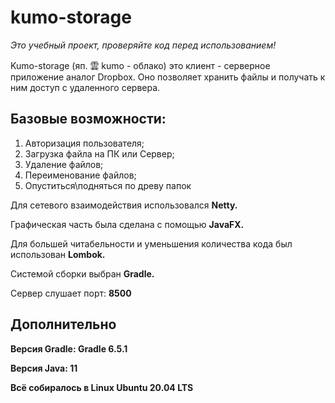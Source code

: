 # kumo-storage

*Это учебный проект, проверяйте код перед использованием!*

Kumo-storage (яп. 雲 kumo - облако) это клиент - серверное приложение аналог Dropbox. Оно позволяет хранить файлы и получать к ним доступ с удаленного сервера. 

## Базовые возможности:
1. Авторизация пользователя;
2. Загрузка файла на ПК или Сервер;
3. Удаление файлов;
4. Переименование файлов;
5. Опуститься\подняться по древу папок


Для сетевого взаимодействия использовался **Netty.**

Графическая часть была сделана с помощью **JavaFX.**

Для большей читабельности и уменьшения количества кода был использован **Lombok.**

Системой сборки выбран **Gradle.**

Сервер слушает порт: **8500**

## Дополнительно

**Версия Gradle: Gradle 6.5.1**

**Версия Java: 11**

**Всё собиралось в Linux Ubuntu 20.04 LTS**

